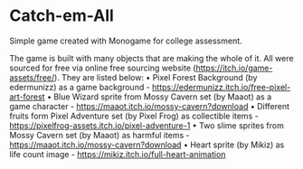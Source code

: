 # Catch-em-All
Simple game created with Monogame for college assessment.


The game is built with many objects that are making the whole of it.
All were sourced for free via online free sourcing website (https://itch.io/game-assets/free/).
They are listed below:
•	Pixel Forest Background (by edermunizz) as a game background - https://edermunizz.itch.io/free-pixel-art-forest
•	Blue Wizard sprite from Mossy Cavern set (by Maaot) as a game character - https://maaot.itch.io/mossy-cavern?download
•	Different fruits form Pixel Adventure set (by Pixel Frog) as collectible items - https://pixelfrog-assets.itch.io/pixel-adventure-1
•	Two slime sprites from Mossy Cavern set (by Maaot) as harmful items - https://maaot.itch.io/mossy-cavern?download
•	Heart sprite (by Mikiz) as life count image - https://mikiz.itch.io/full-heart-animation
